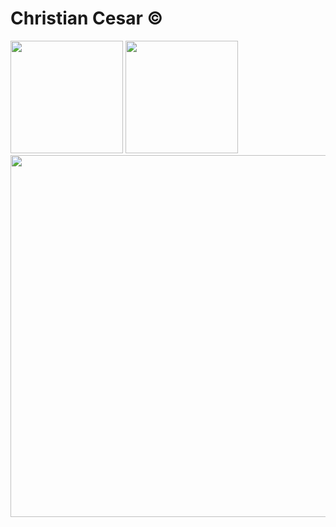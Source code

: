 # Christian Cesar :copyright:
<link rel="stylesheet" href="github-markdown.css" />

<div>
  <div> 
    <img height="180rem" src="https://github-readme-stats.vercel.app/api?username=christiancesar&show_icons=true&theme=react&include_all_commits=true&count_private=true"/>
    <img height="180rem" src="https://github-readme-stats.vercel.app/api/top-langs/?username=christiancesar&theme=react&layout=compact"/>
  </div>
  <img height="579rem" src="https://github-readme-stats.vercel.app/api/wakatime?username=@christiancesar&theme=react&layout=compact">

</div>





